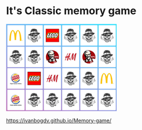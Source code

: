 # It's Classic memory game
<img src="./assets/images/Screenshot.jpg" width="300">

https://ivanbogdv.github.io/Memory-game/
